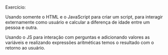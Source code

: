 Exercício:

Usando somente o HTML e o JavaScript para criar um script, 
para interagir externamente como usuário 
e calcular a diferença de idade entre um pessoa e outra.

Usando o JS para interação com perguntas e adicionando valores as
variáveis e realizando expressões aritméticas temos o resultado com
 o retorno ao usuário.